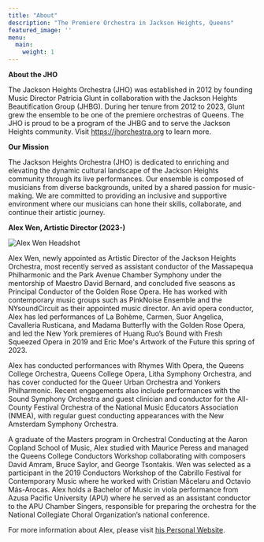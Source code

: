 ```yaml
---
title: "About"
description: "The Premiere Orchestra in Jackson Heights, Queens"
featured_image: ''
menu:
  main:
    weight: 1
---
```


**About the JHO**

The Jackson Heights Orchestra (JHO) was established in 2012 by founding Music Director Patricia Glunt in collaboration with the Jackson Heights Beautification Group (JHBG). During her tenure from 2012 to 2023, Glunt grew the ensemble to be one of the premiere orchestras of Queens. The JHO is proud to be a program of the JHBG and to serve the Jackson Heights community. Visit https://jhorchestra.org to learn more. 

**Our Mission**

The Jackson Heights Orchestra (JHO) is dedicated to enriching and elevating the dynamic cultural landscape of the Jackson Heights community through its live performances. Our ensemble is composed of musicians from diverse backgrounds, united by a shared passion for music-making. We are committed to providing an inclusive and supportive environment where our musicians can hone their skills, collaborate, and continue their artistic journey.

**Alex Wen, Artistic Director (2023-)**

![Alex Wen Headshot](/images/alexwen.jpg)

Alex Wen, newly appointed as Artistic Director of the Jackson Heights Orchestra, most recently served as assistant conductor of the Massapequa Philharmonic and the Park Avenue Chamber Symphony under the mentorship of Maestro David Bernard, and concluded five seasons as Principal Conductor of the Golden Rose Opera. He has worked with contemporary music groups such as PinkNoise Ensemble and the NYsoundCircuit as their appointed music director. An avid opera conductor, Alex has led performances of La Bohème, Carmen, Suor Angelica, Cavalleria Rusticana, and Madama Butterfly with the Golden Rose Opera, and led the New York premieres of Huang Ruo’s Bound with Fresh Squeezed Opera in 2019 and Eric Moe's Artwork of the Future this spring of 2023.

Alex has conducted performances with Rhymes With Opera, the Queens College Orchestra, Queens College Opera, Litha Symphony Orchestra, and has cover conducted for the Queer Urban Orchestra and Yonkers Philharmonic. Recent engagements also include performances with the Sound Symphony Orchestra and guest clinician and conductor for the All-County Festival Orchestra of the National Music Educators Association (NMEA), with regular guest conducting appearances with the New Amsterdam Symphony Orchestra.

A graduate of the Masters program in Orchestral Conducting at the Aaron Copland School of Music, Alex studied with Maurice Peress and managed the Queens College Conductors Workshop collaborating with composers David Amram, Bruce Saylor, and George Tsontakis. Wen was selected as a participant in the 2019 Conductors Workshop of the Cabrillo Festival for Contemporary Music where he worked with Cristian Măcelaru and Octavio Más-Arocas. Alex holds a Bachelor of Music in viola performance from Azusa Pacific University (APU) where he served as an assistant conductor to the APU Chamber Singers, responsible for preparing the orchestra for the National Collegiate Choral Organization’s national conference.

For more information about Alex, please visit [his Personal Website](https://www.alexwenmusic.com/).

